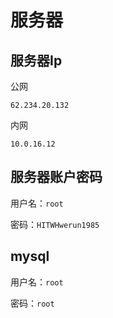 # 服务器

## 服务器Ip

公网

```
62.234.20.132
```

内网

```
10.0.16.12
```

## 服务器账户密码

用户名：`root`

密码：`HITWHwerun1985`

## mysql

用户名：`root`

密码：`root`